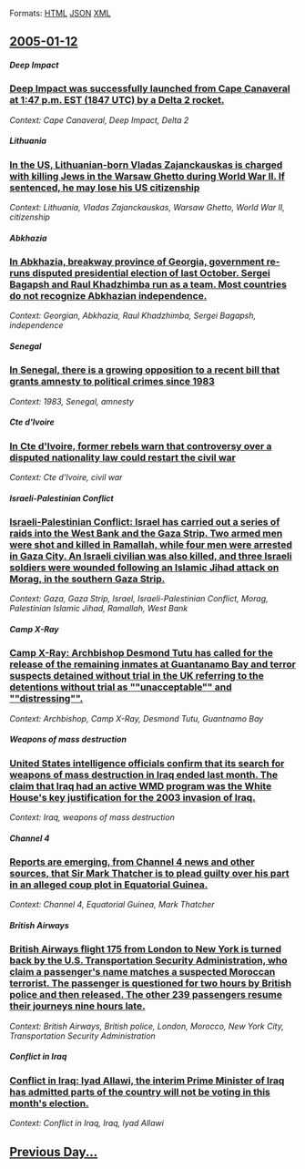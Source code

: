 
Formats: [HTML](2005/01/12/index.html)  [JSON](2005/01/12/index.json)  [XML](2005/01/12/index.xml)  

## [2005-01-12](/news/2005/01/12/index.md)

##### Deep Impact
### [ Deep Impact was successfully launched from Cape Canaveral at 1:47 p.m. EST (1847 UTC) by a Delta 2 rocket. ](/news/2005/01/12/deep-impact-was-successfully-launched-from-cape-canaveral-at-1-47-p-m-est-1847-utc-by-a-delta-2-rocket.md)
_Context: Cape Canaveral, Deep Impact, Delta 2_

##### Lithuania
### [ In the US, Lithuanian-born Vladas Zajanckauskas is charged with killing Jews in the Warsaw Ghetto during World War II. If sentenced, he may lose his US citizenship ](/news/2005/01/12/in-the-us-lithuanian-born-vladas-zajanckauskas-is-charged-with-killing-jews-in-the-warsaw-ghetto-during-world-war-ii-if-sentenced-he-may.md)
_Context: Lithuania, Vladas Zajanckauskas, Warsaw Ghetto, World War II, citizenship_

##### Abkhazia
### [ In Abkhazia, breakway province of Georgia, government re-runs disputed presidential election of last October. Sergei Bagapsh and Raul Khadzhimba run as a team. Most countries do not recognize Abkhazian independence. ](/news/2005/01/12/in-abkhazia-breakway-province-of-georgia-government-re-runs-disputed-presidential-election-of-last-october-sergei-bagapsh-and-raul-khadz.md)
_Context:  Georgian, Abkhazia, Raul Khadzhimba, Sergei Bagapsh, independence_

##### Senegal
### [ In Senegal, there is a growing opposition to a recent bill that grants amnesty to political crimes since 1983 ](/news/2005/01/12/in-senegal-there-is-a-growing-opposition-to-a-recent-bill-that-grants-amnesty-to-political-crimes-since-1983.md)
_Context: 1983, Senegal, amnesty_

##### Cte d'Ivoire
### [ In Cte d'Ivoire, former rebels warn that controversy over a disputed nationality law could restart the civil war ](/news/2005/01/12/in-cote-d-ivoire-former-rebels-warn-that-controversy-over-a-disputed-nationality-law-could-restart-the-civil-war.md)
_Context: Cte d'Ivoire, civil war_

##### Israeli-Palestinian Conflict
### [ Israeli-Palestinian Conflict: Israel has carried out a series of raids into the West Bank and the Gaza Strip. Two armed men were shot and killed in Ramallah, while four men were arrested in Gaza City. An Israeli civilian was also killed, and three Israeli soldiers were wounded following an Islamic Jihad attack on Morag, in the southern Gaza Strip. ](/news/2005/01/12/israeli-palestinian-conflict-israel-has-carried-out-a-series-of-raids-into-the-west-bank-and-the-gaza-strip-two-armed-men-were-shot-and-k.md)
_Context: Gaza, Gaza Strip, Israel, Israeli-Palestinian Conflict, Morag, Palestinian Islamic Jihad, Ramallah, West Bank_

##### Camp X-Ray
### [ Camp X-Ray: Archbishop Desmond Tutu has called for the release of the remaining inmates at Guantanamo Bay and terror suspects detained without trial in the UK referring to the detentions without trial as ""unacceptable"" and ""distressing"". ](/news/2005/01/12/camp-x-ray-archbishop-desmond-tutu-has-called-for-the-release-of-the-remaining-inmates-at-guantanamo-bay-and-terror-suspects-detained-with.md)
_Context: Archbishop, Camp X-Ray, Desmond Tutu, Guantnamo Bay_

##### Weapons of mass destruction
### [ United States intelligence officials confirm that its search for weapons of mass destruction in Iraq ended last month. The claim that Iraq had an active WMD program was the White House's key justification for the 2003 invasion of Iraq. ](/news/2005/01/12/united-states-intelligence-officials-confirm-that-its-search-for-weapons-of-mass-destruction-in-iraq-ended-last-month-the-claim-that-iraq.md)
_Context: Iraq, weapons of mass destruction_

##### Channel 4
### [ Reports are emerging, from Channel 4 news and other sources, that Sir Mark Thatcher is to plead guilty over his part in an alleged coup plot in Equatorial Guinea. ](/news/2005/01/12/reports-are-emerging-from-channel-4-news-and-other-sources-that-sir-mark-thatcher-is-to-plead-guilty-over-his-part-in-an-alleged-coup-plo.md)
_Context: Channel 4, Equatorial Guinea, Mark Thatcher_

##### British Airways
### [ British Airways flight 175 from London to New York is turned back by the U.S. Transportation Security Administration, who claim a passenger's name matches a suspected Moroccan terrorist. The passenger is questioned for two hours by British police and then released. The other 239 passengers resume their journeys nine hours late. ](/news/2005/01/12/british-airways-flight-175-from-london-to-new-york-is-turned-back-by-the-u-s-transportation-security-administration-who-claim-a-passenger.md)
_Context: British Airways, British police, London, Morocco, New York City, Transportation Security Administration_

##### Conflict in Iraq
### [ Conflict in Iraq: Iyad Allawi, the interim Prime Minister of Iraq has admitted parts of the country will not be voting in this month's election. ](/news/2005/01/12/conflict-in-iraq-iyad-allawi-the-interim-prime-minister-of-iraq-has-admitted-parts-of-the-country-will-not-be-voting-in-this-month-s-elec.md)
_Context: Conflict in Iraq, Iraq, Iyad Allawi_

## [Previous Day...](/news/2005/01/11/index.md)

